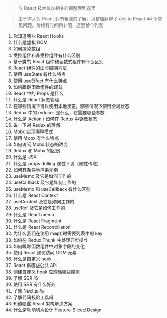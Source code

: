 > 与 React 技术栈求相关的都整理到这里

> 由于本人对 React 只有粗浅的了解，只整理翻译了 dev.to React 44 个常见问题。后续有时间再补吧，这里给个列表

1.  你知道哪些 React Hooks
2.  什么是虚拟 DOM
3.  如何渲染数组
4.  受控组件和非受控组件有什么区别
5.  基于类的 React 组件和函数式组件有什么区别
6.  React 组件的生命周期方法
7.  使用 useState 有什么特点
8.  使用 useEffect 有什么特点
9.  如何跟踪函数组件的卸载
10. React 中的 Props 是什么
11. 什么是 React 状态管理
12. 在哪些情况下可以使用本地状态，哪些情况下使用全局状态
13. Redux 中的 reducer 是什么，它需要哪些参数
14. 什么是 Action / 如何在 Redux 中更改状态
15. 说一下对 Redux 的理解
16. Mobx 实现哪种模式
17. 使用 Mobx 有什么特点
18. 如何访问 Mobx 状态的改变
19. Redux 和 Mobx 的区别
20. 什么是 JSX
21. 什么是 props drilling 属性下发（属性传递）
22. 如何有条件地渲染元素
23. useMemo 及它是如何工作的
24. useCallback 及它是如何工作的
25. useMemo 和 useCallback 有什么区别
26. 什么是 React Context
27. useContext 及它是如何工作的
28. useRef 及它是如何工作的
29. 什么是 React.memo
30. 什么是 React Fragment
31. 什么是 React Reconciliation
32. 为什么我们在使用 map()时需要列表中的 key
33. 如何在 Redux Thunk 中处理异步操作
34. 如何跟踪函数组件中对象字段的变化
35. 使用 React 如何访问 DOM 元素
36. 什么是自定义 hook
37. React 有哪些公共 API
38. 创建自定义 hook 应遵循哪些原则
39. 了解 SSR 吗
40. 使用 SSR 有什么好处
41. 了解 Next.js 吗
42. 了解代码校验工具吗
43. 知道哪些 React 架构解决方案
44. 什么是功能切片设计 Feature-Sliced Design
